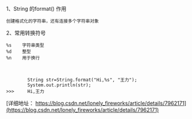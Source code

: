 
1、String 的format() 作用
```
创建格式化的字符串，还有连接多个字符串对象

```
2、常用转换符号
```
%s    字符串类型
%d    整型
%n    用于换行



	    String str=String.format("Hi,%s", "王力");
	    System.out.println(str);
>>>	    Hi,王力
```

[详细地址： https://blog.csdn.net/lonely_fireworks/article/details/7962171](https://blog.csdn.net/lonely_fireworks/article/details/7962171)
